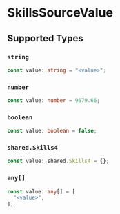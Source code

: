 # SkillsSourceValue


## Supported Types

### `string`

```typescript
const value: string = "<value>";
```

### `number`

```typescript
const value: number = 9679.66;
```

### `boolean`

```typescript
const value: boolean = false;
```

### `shared.Skills4`

```typescript
const value: shared.Skills4 = {};
```

### `any[]`

```typescript
const value: any[] = [
  "<value>",
];
```


